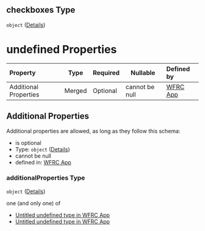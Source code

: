 ## checkboxes Type

`object` ([Details](config-properties-map-infos-map-info-properties-filter-properties-checkboxes.md))

# undefined Properties

| Property              | Type   | Required | Nullable       | Defined by                                                                                                                                                                                                                                                                            |
| :-------------------- | ------ | -------- | -------------- | :------------------------------------------------------------------------------------------------------------------------------------------------------------------------------------------------------------------------------------------------------------------------------------ |
| Additional Properties | Merged | Optional | cannot be null | [WFRC App](config-properties-map-infos-map-info-properties-filter-properties-checkboxes-additionalproperties.md "https&#x3A;//wfrc.org/wasatch-choice-map/config.schema.json#/properties/mapInfos/additionalProperties/properties/filter/properties/checkboxes/additionalProperties") |

## Additional Properties

Additional properties are allowed, as long as they follow this schema:




-   is optional
-   Type: `object` ([Details](config-properties-map-infos-map-info-properties-filter-properties-checkboxes-additionalproperties.md))
-   cannot be null
-   defined in: [WFRC App](config-properties-map-infos-map-info-properties-filter-properties-checkboxes-additionalproperties.md "https&#x3A;//wfrc.org/wasatch-choice-map/config.schema.json#/properties/mapInfos/additionalProperties/properties/filter/properties/checkboxes/additionalProperties")

### additionalProperties Type

`object` ([Details](config-properties-map-infos-map-info-properties-filter-properties-checkboxes-additionalproperties.md))

one (and only one) of

-   [Untitled undefined type in WFRC App](config-properties-map-infos-map-info-properties-filter-properties-checkboxes-additionalproperties-oneof-0.md "check type definition")
-   [Untitled undefined type in WFRC App](config-properties-map-infos-map-info-properties-filter-properties-checkboxes-additionalproperties-oneof-1.md "check type definition")
